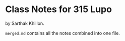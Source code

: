 # Class Notes for 315 Lupo
by Sarthak Khillon.

`merged.md` contains all the notes combined into one file.
